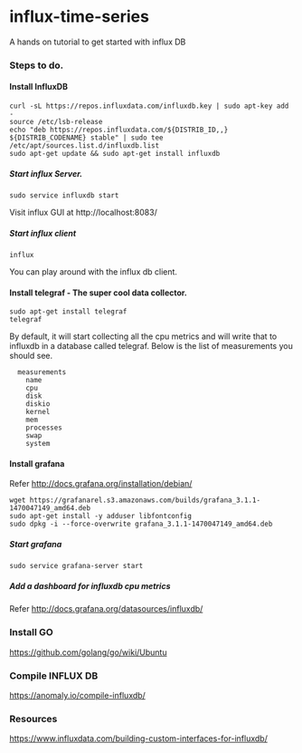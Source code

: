 # influx-time-series
A hands on tutorial to get started with influx DB


### Steps to do.

#### Install InfluxDB
    curl -sL https://repos.influxdata.com/influxdb.key | sudo apt-key add -
    source /etc/lsb-release
    echo "deb https://repos.influxdata.com/${DISTRIB_ID,,} ${DISTRIB_CODENAME} stable" | sudo tee /etc/apt/sources.list.d/influxdb.list
    sudo apt-get update && sudo apt-get install influxdb
  
##### Start influx Server. 
    
    sudo service influxdb start
    
  Visit influx GUI at http://localhost:8083/  
  
##### Start influx client
  
    influx
    
  You can play around with the influx db client.
  
#### Install telegraf - The super cool data collector.  
  
    sudo apt-get install telegraf
    telegraf
    
  By default, it will start collecting all the cpu metrics and will write that to influxdb in a database called telegraf. Below is the list of measurements you should see.

      measurements
        name
        cpu
        disk
        diskio
        kernel
        mem
        processes
        swap
        system


#### Install grafana 

Refer http://docs.grafana.org/installation/debian/


    wget https://grafanarel.s3.amazonaws.com/builds/grafana_3.1.1-1470047149_amd64.deb
    sudo apt-get install -y adduser libfontconfig
    sudo dpkg -i --force-overwrite grafana_3.1.1-1470047149_amd64.deb
    
##### Start grafana

    sudo service grafana-server start
    
##### Add a dashboard for influxdb cpu metrics

Refer http://docs.grafana.org/datasources/influxdb/


### Install GO

https://github.com/golang/go/wiki/Ubuntu


### Compile INFLUX DB

https://anomaly.io/compile-influxdb/


### Resources

https://www.influxdata.com/building-custom-interfaces-for-influxdb/
